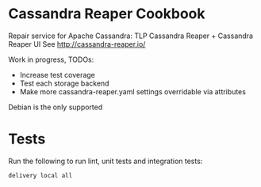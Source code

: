 # Cassandra Reaper Cookbook

Repair service for Apache Cassandra: TLP Cassandra Reaper + Cassandra Reaper UI
See http://cassandra-reaper.io/

Work in progress, TODOs:
 * Increase test coverage
 * Test each storage backend
 * Make more cassandra-reaper.yaml settings overridable via attributes

Debian is the only supported 

# Tests

Run the following to run lint, unit tests and integration tests:
```
delivery local all
```

